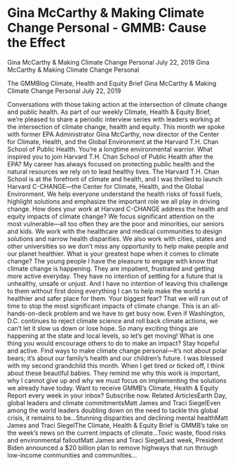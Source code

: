 # Gina McCarthy & Making Climate Change Personal - GMMB: Cause the Effect


Gina McCarthy & Making Climate Change Personal
July 22, 2019
Gina McCarthy & Making Climate Change Personal
 
The GMMBlog
Climate, Health and Equity Brief Gina McCarthy & Making Climate Change Personal
July 22, 2019
 
Conversations with those taking action at the intersection of climate change and public health.
As part of our weekly Climate, Health & Equity Brief, we’re pleased to share a periodic interview series with leaders working at the intersection of climate change, health and equity. This month we spoke with former EPA Administrator Gina McCarthy, now director of the Center for Climate, Health, and the Global Environment at the Harvard T.H. Chan School of Public Health.
You’re a longtime environmental warrior. What inspired you to join Harvard T.H. Chan School of Public Health after the EPA?
My career has always focused on protecting public health and the natural resources we rely on to lead healthy lives. The Harvard T.H. Chan School is at the forefront of climate and health, and I was thrilled to launch Harvard C-CHANGE—the Center for Climate, Health, and the Global Environment. We help everyone understand the health risks of fossil fuels, highlight solutions and emphasize the important role we all play in driving change.
How does your work at Harvard C-CHANGE address the health and equity impacts of climate change?
We focus significant attention on the most vulnerable—all too often they are the poor and minorities, our seniors and kids. We work with the healthcare and medical communities to design solutions and narrow health disparities. We also work with cities, states and other universities so we don’t miss any opportunity to help make people and our planet healthier.
What is your greatest hope when it comes to climate change?
The young people I have the pleasure to engage with know that climate change is happening. They are impatient, frustrated and getting more active everyday. They have no intention of settling for a future that is unhealthy, unsafe or unjust. And I have no intention of leaving this challenge to them without first doing everything I can to help make the world a healthier and safer place for them.
Your biggest fear?
That we will run out of time to stop the most significant impacts of climate change. This is an all-hands-on-deck problem and we have to get busy now. Even if Washington, D.C. continues to reject climate science and roll back climate actions, we can’t let it slow us down or lose hope. So many exciting things are happening at the state and local levels, so let’s get moving!
What is one thing you would encourage others to do to make an impact?
Stay hopeful and active. Find ways to make climate change personal—it’s not about polar bears; it’s about our family’s health and our children’s future. I was blessed with my second grandchild this month. When I get tired or ticked off, I think about these beautiful babies. They remind me why this work is important, why I cannot give up and why we must focus on implementing the solutions we already have today.
Want to receive GMMB’s Climate, Health & Equity Report every week in your inbox? Subscribe now.
Related ArticlesEarth Day, global leaders and climate commitmentsMatt James and Traci SiegelEven among the world leaders doubling down on the need to tackle this global crisis, it remains to be…Stunning disparities and declining mental healthMatt James and Traci SiegelThe Climate, Health & Equity Brief is GMMB’s take on the week’s news on the current impacts of climate…Toxic waste, flood risks and environmental falloutMatt James and Traci SiegelLast week, President Biden announced a $20 billion plan to remove highways that run through low-income communities and communities…
